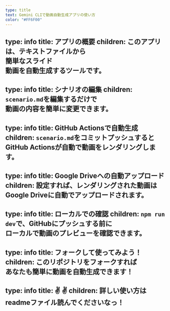 ```yaml
---
type: title
text: Gemini CLIで動画自動生成アプリの使い方
color: "#FF6F00"
---
```

type: info
title: アプリの概要
children: このアプリは、テキストファイルから<br />簡単なスライド<br />動画を自動生成するツールです。
---
type: info
title: シナリオの編集
children: `scenario.md`を編集するだけで<br />動画の内容を簡単に変更できます。
---
type: info
title: GitHub Actionsで自動生成
children: `scenario.md`をコミットプッシュすると<br />GitHub Actionsが自動で動画をレンダリングします。
---
type: info
title: Google Driveへの自動アップロード
children: 設定すれば、レンダリングされた動画は<br />Google Driveに自動でアップロードされます。
---
type: info
title: ローカルでの確認
children: `npm run dev`で、GitHubにプッシュする前に<br />ローカルで動画のプレビューを確認できます。
---
type: info
title: フォークして使ってみよう！
children: このリポジトリをフォークすれば<br />あなたも簡単に動画を自動生成できます！
---
type: info
title: ✌ ✌
children: 詳しい使い方は readmeファイル読んでくださいなっ！  
---